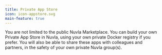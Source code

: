 ```yaml
---
title: Private App Store
icon: icon-appstore.svg
main-feature: true
---
```


You are not limited to the public Nuvla Marketplace. You can build your own Private App Store in Nuvla, using your own private Docker registry if you prefer. You will also be able to share these apps with colleagues and partners, in the safety of your own private Nuvla group(s).
